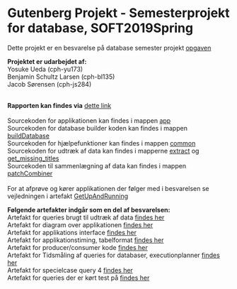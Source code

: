 # Gutenberg Projekt - Semesterprojekt for database, SOFT2019Spring



Dette projekt er en besvarelse på database semester projekt [opgaven](https://github.com/datsoftlyngby/soft2019spring-databases/blob/master/Exam/GutenbergProject.md)

<b>Projektet er udarbejdet af: </b><br />
Yosuke Ueda (cph-yu173)<br />
Benjamin Schultz Larsen (cph-bl135)<br />
Jacob Sørensen (cph-js284)<br />
<br />

<b>Rapporten kan findes via</b> [dette link](https://github.com/benjaco-edu/db-guttenburg/blob/master/Rapport.pdf)<br />
<br />
Sourcekoden for applikationen kan findes i mappen [app](https://github.com/benjaco-edu/db-guttenburg/tree/master/app) <br />
Sourcekoden for database builder koden kan findes i mappen [buildDatabase](https://github.com/benjaco-edu/db-guttenburg/tree/master/buildDatabase) <br />
Sourcekoden for hjælpefunktioner kan findes i mappen [common](https://github.com/benjaco-edu/db-guttenburg/tree/master/common) <br />
Sourcekoden for udtræk af data kan findes i mapperne [extract](https://github.com/benjaco-edu/db-guttenburg/tree/master/extractData) og [get_missing_titles](https://github.com/benjaco-edu/db-guttenburg/tree/master/get_missing_titles)<br />
Sourcekoden til sammenlægning af data kan findes i mappen [patchCombiner](https://github.com/benjaco-edu/db-guttenburg/tree/master/patchCombiner) <br />
<br />
For at afprøve og kører applikationen der følger med i besvarelsen se vejledningen i artefakt [GetUpAndRunning](https://github.com/benjaco-edu/db-guttenburg/blob/master/GetUpAndRunning.md)<br />

<b>Følgende artefakter indgår som en del af besvarelsen:</b><br />
Artefakt for queries brugt til udtræk af data [findes her](https://github.com/benjaco-edu/db-guttenburg/blob/master/List%20of%20used%20queries.pdf)<br />
Artefakt for diagram over applikationen [findes her](https://github.com/benjaco-edu/db-guttenburg/blob/master/AppDiagram.png)<br />
Artefakt for applikations interface [findes her](https://github.com/benjaco-edu/db-guttenburg/blob/master/Artefakt%20Applikationens%20interface.pdf)<br />
Artefakt for applikationstiming, tabelformat [findes her](https://github.com/benjaco-edu/db-guttenburg/blob/master/Artefakt%20Applikationstiming.pdf)<br />
Artefakt for producer/consumer kode [findes her](https://github.com/benjaco-edu/db-guttenburg/blob/master/Artefakt%20ProducerConsumer.pdf)<br />
Artefakt for Tidsmåling af queries for databaser, executionplanner [findes her](https://github.com/benjaco-edu/db-guttenburg/blob/master/Tidsm%C3%A5lingDatabaser.pdf)<br />
Artefakt for specielcase query 4 [findes her](https://github.com/benjaco-edu/db-guttenburg/blob/master/Artefakt%20%20specielcaseQuery%204.pdf)<br />
Artefakt for queries der er kørt test på [findes her]()